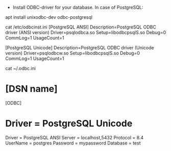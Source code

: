 * Install ODBC-driver for your database. In case of PostgreSQL:

apt install unixodbc-dev odbc-postgresql

cat /etc/odbcinst.ini 
[PostgreSQL ANSI]
Description=PostgreSQL ODBC driver (ANSI version)
Driver=psqlodbca.so
Setup=libodbcpsqlS.so
Debug=0
CommLog=1
UsageCount=1

[PostgreSQL Unicode]
Description=PostgreSQL ODBC driver (Unicode version)
Driver=psqlodbcw.so
Setup=libodbcpsqlS.so
Debug=0
CommLog=1
UsageCount=1

cat ~/.odbc.ini
# [DSN name]
[ODBC]
# Driver = PostgreSQL Unicode
Driver = PostgreSQL ANSI
Server = localhost,5432
Protocol = 8.4
UserName = postgres
Password = mypassword
Database = test
